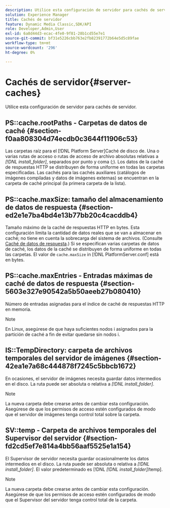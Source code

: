 ```yaml
---
description: Utilice esta configuración de servidor para cachés de servidor.
solution: Experience Manager
title: Cachés de servidor
feature: Dynamic Media Classic,SDK/API
role: Developer,Admin,User
exl-id: 6a8d44d3-ecac-4fe0-9f81-28b1cd55e7e1
source-git-commit: bf31e5226cbb763e2fb82391772b64e5d5c89fae
workflow-type: tm+mt
source-wordcount: '296'
ht-degree: 0%

---
```


# Cachés de servidor{#server-caches}

Utilice esta configuración de servidor para cachés de servidor.

## PS::cache.rootPaths - Carpetas de datos de caché {#section-f0aa808304d74ecdb0c3644f11906c53}

Las carpetas raíz para el [!DNL Platform Server]Caché de disco de. Una o varias rutas de acceso o rutas de acceso de archivo absolutas relativas a *[!DNL install_folder]*, separados por punto y coma (;). Los datos de la caché de respuestas HTTP se distribuyen de forma uniforme en todas las carpetas especificadas. Las cachés para las cachés auxiliares (catálogos de imágenes compiladas y datos de imágenes externas) se encuentran en la carpeta de caché principal (la primera carpeta de la lista).

## PS::cache.maxSize: tamaño del almacenamiento de datos de respuesta {#section-ed2e1e7ba4bd4e13b77bb20c4cacddb4}

Tamaño máximo de la caché de respuestas HTTP en bytes. Esta configuración limita la cantidad de datos reales que se van a almacenar en caché; no tiene en cuenta la sobrecarga del sistema de archivos. (Consulte [Caché de datos de respuesta](../../../../is-api/image-serving-api-ref/c-configuration-and-administration/c-data-caches/c-response-data-cache.md#concept-81ea996c242441f2a69f7e9d9b3a29ca).) Si se especifican varias carpetas de datos de caché, los datos de la caché se distribuyen de forma uniforme en todas las carpetas. El valor de `cache.maxSize` in [!DNL PlatformServer.conf] está en bytes.

## PS::cache.maxEntries - Entradas máximas de caché de datos de respuesta {#section-5603e327e90542a5b50aeeb27b080410}

Número de entradas asignadas para el índice de caché de respuestas HTTP en memoria.

>[!NOTE]
>
>En Linux, asegúrese de que haya suficientes nodos i asignados para la partición de caché a fin de evitar quedarse sin nodos i.

## IS::TempDirectory: carpeta de archivos temporales del servidor de imágenes {#section-42ea1e7a68c444878f7245c5bbcb1672}

En ocasiones, el servidor de imágenes necesita guardar datos intermedios en el disco. La ruta puede ser absoluta o relativa a *[!DNL install_folder]*.

>[!NOTE]
>
>La nueva carpeta debe crearse antes de cambiar esta configuración. Asegúrese de que los permisos de acceso estén configurados de modo que el servidor de imágenes tenga control total sobre la carpeta.

## SV::temp - Carpeta de archivos temporales del Supervisor del servidor {#section-fd2cd5ef7e814a4bb56aaf5525e1a154}

El Supervisor de servidor necesita guardar ocasionalmente los datos intermedios en el disco. La ruta puede ser absoluta o relativa a *[!DNL install_folder]*. El valor predeterminado es [!DNL  *[!DNL install_folder]*/temp].

>[!NOTE]
>
>La nueva carpeta debe crearse antes de cambiar esta configuración. Asegúrese de que los permisos de acceso estén configurados de modo que el Supervisor del servidor tenga control total de la carpeta.
